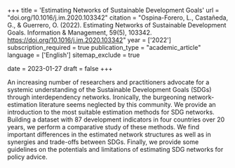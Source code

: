 +++
title = 'Estimating Networks of Sustainable Development Goals'
url = "doi.org/10.1016/j.im.2020.103342"
citation = "Ospina-Forero, L., Castañeda, G., &amp; Guerrero, O. (2022). Estimating Networks of Sustainable Development Goals. Information &amp; Management, 59(5), 103342. https://doi.org/10.1016/j.im.2020.103342"
year = ['2022']
subscription_required = true
publication_type = "academic_article"
language = ['English']
sitemap_exclude = true

date = 2023-01-27
draft = false
+++

An increasing number of researchers and practitioners advocate for a systemic understanding of the Sustainable Development Goals (SDGs) through interdependency networks. Ironically, the burgeoning network-estimation literature seems neglected by this community. We provide an introduction to the most suitable estimation methods for SDG networks. Building a dataset with 87 development indicators in four countries over 20 years, we perform a comparative study of these methods. We find important differences in the estimated network structures as well as in synergies and trade-offs between SDGs. Finally, we provide some guidelines on the potentials and limitations of estimating SDG networks for policy advice.